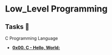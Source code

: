 # Low_Level Programming

## Tasks :page_with_curl:

C Programming Language 
 
 - **[0x00. C - Hello, World:](./0x00-hello_world)**
